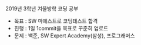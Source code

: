 2019년 3학년 겨울방학 코딩 공부

- 목표 : SW 마에스트로 코딩테스트 합격
- 진행 : 1일 1commit을 목표로 꾸준히 업로드
- 문제 : 백준, SW Expert Academy(삼성), 프로그래머스
